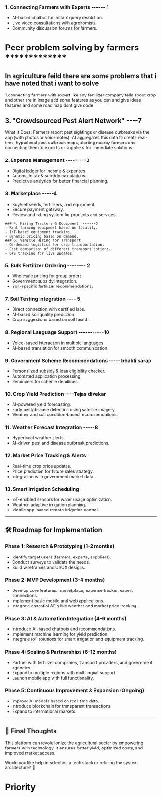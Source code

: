 
### 1. Connecting Farmers with Experts   ------ 1
- AI-based chatbot for instant query resolution.  
- Live video consultations with agronomists.  
- Community discussion forums for farmers. 

# Peer problem solving by farmers  *************

## In agriculture feild there are some problems that i have noted that i want to solve 
1.connecting farmers with expert like any fertilizer company tells about crop and other
are in image add some features as you can and give ideas features and some road map dont give code

## 3. "Crowdsourced Pest Alert Network"    ----7
What It Does: Farmers report pest sightings or disease outbreaks via the app (with photos or voice notes). AI aggregates this data to create real-time, hyperlocal pest outbreak maps, alerting nearby farmers and connecting them to experts or suppliers for immediate solutions.

### 2. Expense Management   ---------3
- Digital ledger for income & expenses.  
- Automatic tax & subsidy calculations.  
- Predictive analytics for better financial planning.  

### 3. Marketplace  -----4
- Buy/sell seeds, fertilizers, and equipment.  
- Secure payment gateway.  
- Review and rating system for products and services.  

```
### 4. Hiring Tractors & Equipment  ------6
- Rent farming equipment based on locality.  
- IoT-based equipment tracking.  
- Dynamic pricing based on demand.  
### 6. Vehicle Hiring for Transport  
- On-demand logistics for crop transportation.  
- Cost comparison of different transport options.  
- GPS tracking for live updates.
```  

### 5. Bulk Fertilizer Ordering   -------- 2
- Wholesale pricing for group orders.  
- Government subsidy integration.  
- Soil-specific fertilizer recommendations.  


### 7. Soil Testing Integration  ---- 5
- Direct connection with certified labs.  
- AI-based soil quality prediction.  
- Crop suggestions based on soil health.  

### 8. Regional Language Support   -----------10
- Voice-based interaction in multiple languages.  
- AI-based translation for smooth communication.  

### 9. Government Scheme Recommendations  ----- bhakti sarap
- Personalized subsidy & loan eligibility checker.  
- Automated application processing.  
- Reminders for scheme deadlines.  

### 10. Crop Yield Prediction    ----Tejas divekar
- AI-powered yield forecasting.  
- Early pest/disease detection using satellite imagery.  
- Weather and soil condition-based recommendations.  

### 11. Weather Forecast Integration   -----8
- Hyperlocal weather alerts.  
- AI-driven pest and disease outbreak predictions.  

### 12. Market Price Tracking & Alerts  
- Real-time crop price updates.  
- Price prediction for future sales strategy.  
- Integration with government market data.  

### 13. Smart Irrigation Scheduling  
- IoT-enabled sensors for water usage optimization.  
- Weather-adaptive irrigation planning.  
- Mobile app-based remote irrigation control.  

---

## 🛠 Roadmap for Implementation  

### **Phase 1: Research & Prototyping (1-2 months)**  
- Identify target users (farmers, experts, suppliers).  
- Conduct surveys to validate the needs.  
- Build wireframes and UI/UX designs.  

### **Phase 2: MVP Development (3-4 months)**  
- Develop core features: marketplace, expense tracker, expert connections.  
- Implement basic mobile and web applications.  
- Integrate essential APIs like weather and market price tracking.  

### **Phase 3: AI & Automation Integration (4-6 months)**  
- Introduce AI-based chatbots and recommendations.  
- Implement machine learning for yield prediction.  
- Integrate IoT solutions for smart irrigation and equipment tracking.  

### **Phase 4: Scaling & Partnerships (6-12 months)**  
- Partner with fertilizer companies, transport providers, and government agencies.  
- Expand to multiple regions with multilingual support.  
- Launch mobile app with full functionality.  

### **Phase 5: Continuous Improvement & Expansion (Ongoing)**  
- Improve AI models based on real-time data.  
- Introduce blockchain for transparent transactions.  
- Expand to international markets.  

---

## 🎯 Final Thoughts  
This platform can revolutionize the agricultural sector by empowering farmers with technology. It ensures better yield, optimized costs, and improved market access.  

Would you like help in selecting a tech stack or refining the system architecture? 🚀


# Priority
   